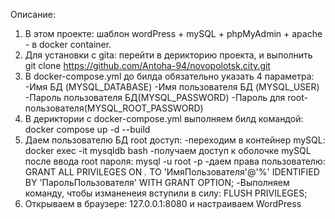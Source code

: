 Описание:
1. В этом проекте: шаблон wordPress + mySQL + phpMyAdmin + apache - в docker container.
2. Для установки с gita: перейти в дерикторию проекта, и выполнить git clone https://github.com/Antoha-94/novopolotsk.city.git 
3. В docker-compose.yml до билда обязательно указать 4 параметра:
-Имя БД (MYSQL_DATABASE)
-Имя пользователя БД (MYSQL_USER)
-Пароль пользователя БД(MYSQL_PASSWORD) 
-Пароль для root-пользователя(MYSQL_ROOT_PASSWORD)
4. В дериктории с docker-compose.yml выполняем билд командой: docker compose up -d --build
5. Даем пользователю БД root доступ: 
-переходим в контейнер mySQL: docker exec -it mysqldb bash
-получаем доступ к оболочке mySQL после ввода root пароля: mysql -u root -p
-даем права пользователю: GRANT ALL PRIVILEGES ON *.* TO 'ИмяПользователя'@'%' IDENTIFIED BY 'ПарольПользователя' WITH GRANT OPTION; 
-Выполняем команду, чтобы изманенеия вступили в силу: FLUSH PRIVILEGES; 
6. Открываем в браузере: 127.0.0.1:8080 и настраиваем WordPress


